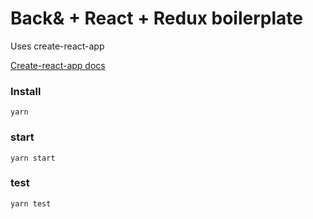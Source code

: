 # Back& + React + Redux boilerplate

Uses create-react-app 

[Create-react-app docs](https://github.com/facebookincubator/create-react-app)

### Install
`yarn`

### start
`yarn start`

### test
`yarn test`